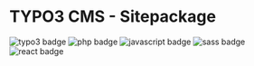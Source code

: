 # TYPO3 CMS - Sitepackage

<img src="https://img.shields.io/badge/typo3-e34c26?&style=for-the-badge&logo=typo3&logoColor=white" alt="typo3 badge" /> <img src="https://img.shields.io/badge/php-336699?&style=for-the-badge&logo=php&logoColor=white" alt="php badge" /> <img src="https://img.shields.io/badge/JavaScript-yellow?&style=for-the-badge&logo=javascript&logoColor=white" alt="javascript badge" /> <img src="https://img.shields.io/badge/SCSS-CD6799?&style=for-the-badge&logo=sass&logoColor=white" alt="sass badge" /> <img src="https://img.shields.io/badge/CSS3-264de4?&style=for-the-badge&logo=css3&logoColor=white" alt="react badge" />
